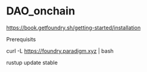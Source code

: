 # DAO_onchain

https://book.getfoundry.sh/getting-started/installation

Prerequisits 

curl -L https://foundry.paradigm.xyz | bash

rustup update stable
